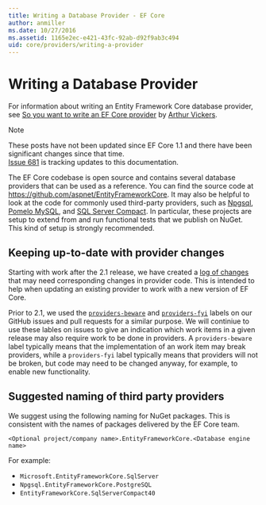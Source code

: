 ```yaml
---
title: Writing a Database Provider - EF Core
author: anmiller
ms.date: 10/27/2016
ms.assetid: 1165e2ec-e421-43fc-92ab-d92f9ab3c494
uid: core/providers/writing-a-provider
---
```


# Writing a Database Provider

For information about writing an Entity Framework Core database provider, see [So you want to write an EF Core provider](https://blog.oneunicorn.com/2016/11/11/so-you-want-to-write-an-ef-core-provider/) by [Arthur Vickers](https://github.com/ajcvickers).

> [!NOTE]
> These posts have not been updated since EF Core 1.1 and there have been significant changes since that time.  
[Issue 681](https://github.com/dotnet/EntityFramework.Docs/issues/681) is tracking updates to this documentation.

The EF Core codebase is open source and contains several database providers that can be used as a reference. You can find the source code at <https://github.com/aspnet/EntityFrameworkCore>. It may also be helpful to look at the code for commonly used third-party providers, such as [Npgsql](https://github.com/npgsql/Npgsql.EntityFrameworkCore.PostgreSQL), [Pomelo MySQL](https://github.com/PomeloFoundation/Pomelo.EntityFrameworkCore.MySql), and [SQL Server Compact](https://github.com/ErikEJ/EntityFramework.SqlServerCompact). In particular, these projects are setup to extend from and run functional tests that we publish on NuGet. This kind of setup is strongly recommended.

## Keeping up-to-date with provider changes

Starting with work after the 2.1 release, we have created a [log of changes](provider-log.md) that may need corresponding changes in provider code. This is intended to help when updating an existing provider to work with a new version of EF Core.

Prior to 2.1, we used the [`providers-beware`](https://github.com/aspnet/EntityFrameworkCore/labels/providers-beware) and [`providers-fyi`](https://github.com/aspnet/EntityFrameworkCore/labels/providers-fyi) labels on our GitHub issues and pull requests for a similar purpose. We will continiue to use these lables on issues to give an indication which work items in a given release may also require work to be done in providers. A `providers-beware` label typically means that the implementation of an work item may break providers, while a `providers-fyi` label typically means that providers will not be broken, but code may need to be changed anyway, for example, to enable new functionality.

## Suggested naming of third party providers

We suggest using the following naming for NuGet packages. This is consistent with the names of packages delivered by the EF Core team.

`<Optional project/company name>.EntityFrameworkCore.<Database engine name>`

For example:

* `Microsoft.EntityFrameworkCore.SqlServer`
* `Npgsql.EntityFrameworkCore.PostgreSQL`
* `EntityFrameworkCore.SqlServerCompact40`
